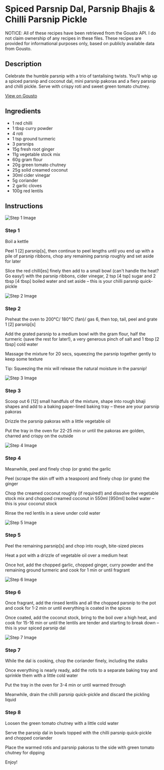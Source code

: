 # Spiced Parsnip Dal, Parsnip Bhajis & Chilli Parsnip Pickle

NOTICE: All of these recipes have been retrieved from the Gousto API. I do not claim ownership of any recipes in these files. These recipes are provided for informational purposes only, based on publicly available data from Gousto.

## Description

Celebrate the humble parsnip with a trio of tantalising twists. You’ll whip up a spiced parsnip and coconut dal, mini parsnip pakoras and a fiery parsnip and chilli pickle. Serve with crispy roti and sweet green tomato chutney.  

[View on Gousto](https://www.gousto.co.uk/recipes/cookbook/spiced-parsnip-dal-parsnip-bhajis-chilli-parsnip-pickle)

## Ingredients

- 1 red chilli
- 1 tbsp curry powder
- 4 roti
- 1 tsp ground turmeric
- 3 parsnips
- 15g fresh root ginger
- 11g vegetable stock mix
- 60g gram flour
- 20g green tomato chutney
- 25g solid creamed coconut
- 30ml cider vinegar
- 5g coriander
- 2 garlic cloves
- 100g red lentils

## Instructions

![Step 1 Image](https://production-media.gousto.co.uk/cms/recipe-step-image/Step-1-1666965729599-x200.jpg)

### Step 1

Boil a kettle

Peel 1 <span class="text-danger">[2] </span>parsnip<span class="text-danger">[s]</span>, then continue to peel lengths until you end up with a pile of parsnip ribbons, chop any remaining parsnip roughly and set aside for later

Slice the red chilli<span class="text-danger">[es]</span> finely then add to a small bowl (can't handle the heat? Go easy!) with the parsnip ribbons, cider vinegar, 2 tsp <span class="text-danger">[4 tsp]</span> sugar and 2 tbsp <span class="text-danger">[4 tbsp] </span>boiled water and set aside – this is your chilli parsnip quick-pickle

![Step 2 Image](https://production-media.gousto.co.uk/cms/recipe-step-image/Step-2-1666965737146-x200.jpg)

### Step 2

Preheat the oven to 200°C/ 180°C (fan)/ gas 6, then top, tail, peel and grate 1 <span class="text-danger">[2]</span> parsnip<span class="text-danger">[s]</span>

Add the grated parsnip to a medium bowl with the gram flour, half the turmeric (save the rest for later!), a very generous pinch of salt and 1 tbsp <span class="text-danger">[2 tbsp]</span> cold water

Massage the mixture for 20 secs, squeezing the parsnip together gently to keep some texture

Tip: Squeezing the mix will release the natural moisture in the parsnip!

![Step 3 Image](https://production-media.gousto.co.uk/cms/recipe-step-image/Step-3-1666965745612-x200.jpg)

### Step 3

Scoop out 6 <span class="text-danger">[12] </span>small<span class="text-danger"> </span>handfuls of the mixture, shape into rough bhaji shapes and add to a baking paper-lined baking tray – these are your parsnip pakoras

Drizzle the parsnip pakoras with a little vegetable oil

Put the tray in the oven for 22-25 min or until the pakoras are golden, charred and crispy on the outside

![Step 4 Image](https://production-media.gousto.co.uk/cms/recipe-step-image/Step-4-1666965751531-x200.jpg)

### Step 4

Meanwhile, peel and finely chop (or grate) the garlic

Peel (scrape the skin off with a teaspoon) and finely chop (or grate) the ginger

Chop the creamed coconut roughly (if required!) and dissolve the vegetable stock mix and chopped creamed coconut in 550ml <span class="text-danger">[950ml]</span> boiled water – this is your coconut stock

Rinse the red lentils in a sieve under cold water

![Step 5 Image](https://production-media.gousto.co.uk/cms/recipe-step-image/Step-5-1666965757943-x200.jpg)

### Step 5

Peel the remaining parsnip<span class="text-danger">[s]</span> and chop into rough, bite-sized pieces

Heat a pot with a drizzle of vegetable oil over a medium heat

Once hot, add the chopped garlic, chopped ginger, curry powder and the remaining ground turmeric and cook for 1 min or until fragrant

![Step 6 Image](https://production-media.gousto.co.uk/cms/recipe-step-image/Step-6-1666965763455-x200.jpg)

### Step 6

Once fragrant, add the rinsed lentils and all the chopped parsnip to the pot and cook for 1-2 min or until everything is coated in the spices

Once coated, add the coconut stock, bring to the boil over a high heat, and cook for 15-16 min or until the lentils are tender and starting to break down – this is your spiced parsnip dal

![Step 7 Image](https://production-media.gousto.co.uk/cms/recipe-step-image/Step-7-1666965772016-x200.jpg)

### Step 7

While the dal is cooking, chop the coriander finely, including the stalks

Once everything is nearly ready, add the rotis to a separate baking tray and sprinkle them with a little cold water

Put the tray in the oven for 3-4 min or until warmed through

Meanwhile, drain the chilli parsnip quick-pickle and discard the pickling liquid

### Step 8

Loosen the green tomato chutney with a little cold water

Serve the parsnip dal in bowls topped with the chilli parsnip quick-pickle and chopped coriander

Place the warmed rotis and parsnip pakoras to the side with green tomato chutney for dipping

Enjoy!

